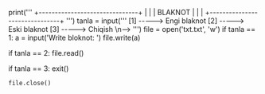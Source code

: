 print('''
+-------------------------------+
|                               |
|           BLAKNOT             |
|                               |
+-------------------------------+
''')
tanla = input('''
[1] -----> Engi blaknot 
[2] -----> Eski blaknot 
[3] -----> Chiqish \n--> 
''')
file = open('txt.txt', 'w')
if tanla == 1:
    a = input('Write bloknot: ')
    file.write(a)


if tanla == 2:
    file.read()

if tanla == 3:
    exit()

    file.close()
